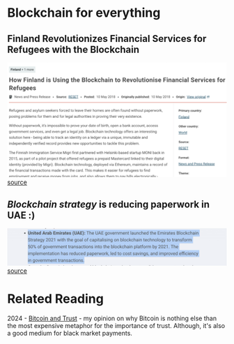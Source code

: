 
# Blockchain for everything

## Finland Revolutionizes Financial Services for Refugees with the Blockchain

![](assets/finland-blockchain-for-financial-services.png)
[source](https://reliefweb.int/report/finland/how-finland-using-blockchain-revolutionise-financial-services-refugees)

## *Blockchain strategy* is reducing paperwork in UAE :)

![](assets/Pasted%20image%2020250916072542.png)
[source](https://bsvblockchain.org/6-countries-using-blockchain-right-now/)


# Related Reading

2024 - [Bitcoin and Trust](https://mircealungu.com/essays/bitcoin-and-trust.html) - my opinion on why Bitcoin is nothing else than the most expensive metaphor for the importance of trust. Although, it's also a good medium for black market payments.


